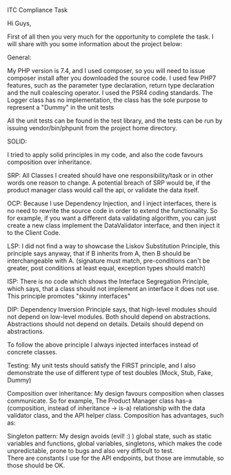 ITC Compliance Task

Hi Guys,

First of all then you very much for the opportunity to complete the task.
I will share with you some information about the project below:

General:

My PHP version is 7.4, and I used composer, so you will need to issue composer install 
after you downloaded the source code.
I used few PHP7 features, such as the parameter type declaration, return type declaration and the null coalescing operator.
I used the PSR4 coding standards.
The Logger class has no implementation, the class has the sole purpose to represent a "Dummy" in the unit tests

All the unit tests can be found in the test library, and the tests can be run by issuing vendor/bin/phpunit from the 
project home directory.

SOLID:

I tried to apply solid principles in my code, and also the code favours composition over inheritance.

SRP: All Classes I created should have one responsibility/task or in other words one reason to change. 
A potential breach of SRP would be, if the product manager class would call the api, or validate the data itself.

OCP: Because I use Dependency Injection, and I inject interfaces, there is no need to rewrite the source code 
in order to extend the functionality. So for example, if you want a different data validating algorithm, you can 
just create a new class implement the DataValidator interface, and then inject it to the Client Code.

LSP: I did not find a way to showcase the Liskov Substitution Principle, this principle says anyway, 
that if B inherits from A,  then B should be interchangeable with A. 
(signature must match, pre-conditions can't be greater, post conditions at least equal, exception types should match)

ISP: There is no code which shows the Interface Segregation Principle, which says, 
that a class should not implement an interface it does not use.
This principle promotes "skinny interfaces"

DIP: Dependency Inversion Principle says, that high-level modules should not depend on low-level modules. 
Both should depend on abstractions. Abstractions should not depend on details. Details should depend on abstractions.

To follow the above principle I always injected interfaces instead of concrete classes.

Testing:
My unit tests should satisfy the FIRST principle, and I also demonstrate the use of different type of test doubles 
(Mock, Stub, Fake, Dummy)

Composition over inheritance:
My design favours composition when classes communicate. So for example, The Product Manager class 
has-a (composition, instead of inheritance -> is-a) relationship with the data validator class, and the API helper class. 
Composition has advantages, such as:

Singleton pattern:
My design avoids (evil! :) ) global state, such as static variables and functions, global variables, singletons, 
which makes the code unpredictable, prone to bugs and also very difficult to test.  
There are constants I use for the API endpoints, but those are immutable, so those should be OK.
